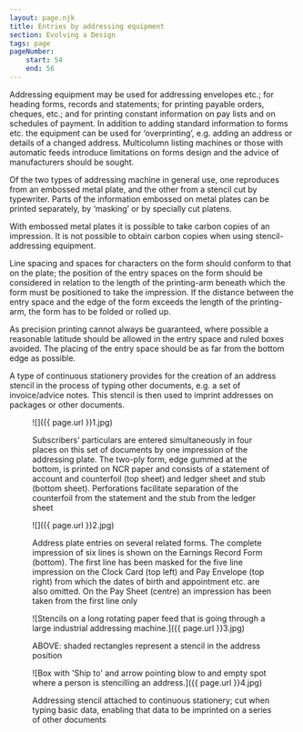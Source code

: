 ```yaml
---
layout: page.njk
title: Entries by addressing equipment
section: Evolving a Design
tags: page
pageNumber:
    start: 54
    end: 56
---
```


Addressing equipment may be used for addressing envelopes etc.; for heading forms, records and statements; for printing payable orders, cheques, etc.; and for printing constant information on pay lists and on schedules of payment. In addition to adding standard information to forms etc. the equipment can be used for ‘overprinting’, e.g. adding an address or details of a changed address. Multicolumn listing machines or those with automatic feeds introduce limitations on forms design and the advice of manufacturers should be sought.

Of the two types of addressing machine in general use, one reproduces from an embossed metal plate, and the other from a stencil cut by typewriter. Parts of the information embossed on metal plates can be printed separately, by ‘masking’ or by specially cut platens.

With embossed metal plates it is possible to take carbon copies of an impression. It is not possible to obtain carbon copies when using stencil-addressing equipment.

Line spacing and spaces for characters on the form should conform to that on the plate; the position of the entry spaces on the form should be considered in relation to the length of the printing-arm beneath which the form must be positioned to take the
impression. If the distance between the entry space and the edge of the form exceeds the length of the printing-arm, the form has to be folded or rolled up.

As precision printing cannot always be guaranteed, where possible a reasonable latitude should be allowed in the entry space and ruled boxes avoided. The placing of the entry space should be as far from the bottom edge as possible.

A type of continuous stationery provides for the creation of an address stencil in the process of typing other documents, e.g. a set of invoice/advice notes. This stencil is then used to imprint addresses on packages or other documents.

<figure>

![]({{ page.url }}1.jpg)

<figcaption>
Subscribers’ particulars are entered simultaneously in four places on this set of documents by one impression of the addressing plate. The two-ply form, edge gummed at the bottom, is printed on NCR paper and consists of a statement of account and counterfoil (top sheet) and ledger sheet and stub (bottom sheet). Perforations facilitate separation of the counterfoil from the statement and the stub from the ledger sheet
</figcaption>
</figure>

<figure>

![]({{ page.url }}2.jpg)

<figcaption>
Address plate entries on several related forms. The complete impression of six lines is shown on the Earnings Record
Form (bottom). The first line has been masked for the five line impression on the Clock Card (top left) and Pay Envelope (top right) from which the dates of birth and appointment etc. are also omitted.
On the Pay Sheet (centre) an impression has been taken from the first line only
</figcaption>
</figure>

<figure>

![Stencils on a long rotating paper feed that is going through a large industrial addressing machine.]({{ page.url }}3.jpg)

<figcaption>
ABOVE: shaded rectangles represent a stencil in the address position
</figcaption>
</figure>

<figure>

![Box with 'Ship to' and arrow pointing blow to and empty spot where a person is stencilling an address.]({{ page.url }}4.jpg)

<figcaption>
Addressing stencil attached to continuous stationery; cut when typing basic data, enabling that data to be imprinted on a series of other documents
</figcaption>
</figure>
